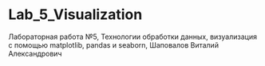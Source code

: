 # Lab_5_Visualization
Лабораторная работа №5, Технологии обработки данных, визуализация с помощью matplotlib, pandas и seaborn, Шаповалов Виталий Александрович 
